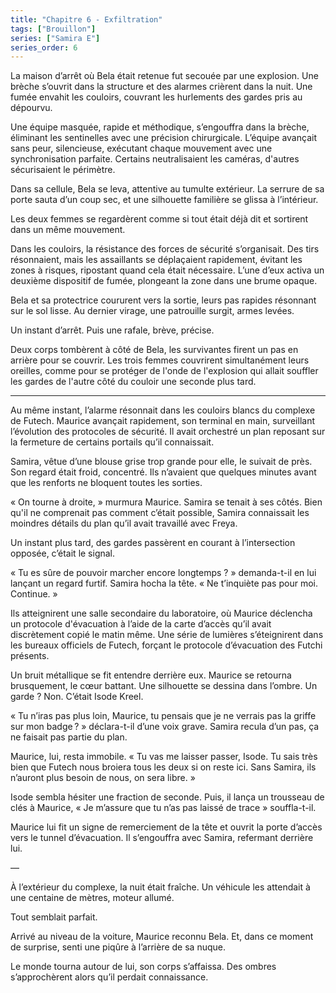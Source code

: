 ```yaml
---
title: "Chapitre 6 - Exfiltration"
tags: ["Brouillon"]
series: ["Samira E"]
series_order: 6
---
```


La maison d’arrêt où Bela était retenue fut secouée par une explosion. 
Une brèche s’ouvrit dans la structure et des alarmes crièrent dans la nuit. 
Une fumée envahit les couloirs, couvrant les hurlements des gardes pris au dépourvu.

Une équipe masquée, rapide et méthodique, s’engouffra dans la brèche, 
éliminant les sentinelles avec une précision chirurgicale. 
L’équipe avançait sans peur, silencieuse, exécutant chaque mouvement avec une synchronisation parfaite. 
Certains neutralisaient les caméras, d'autres sécurisaient le périmètre.

Dans sa cellule, Bela se leva, attentive au tumulte extérieur. 
La serrure de sa porte sauta d’un coup sec, et une silhouette familière se glissa à l’intérieur.

Les deux femmes se regardèrent comme si tout était déjà dit et sortirent dans un même mouvement.

Dans les couloirs, la résistance des forces de sécurité s’organisait. 
Des tirs résonnaient, mais les assaillants se déplaçaient rapidement, évitant les zones à risques, 
ripostant quand cela était nécessaire. L’une d’eux activa un deuxième dispositif de fumée, 
plongeant la zone dans une brume opaque.

Bela et sa protectrice coururent vers la sortie, leurs pas rapides résonnant sur le sol lisse.
Au dernier virage, une patrouille surgit, armes levées.

Un instant d’arrêt. Puis une rafale, brève, précise. 

Deux corps tombèrent à côté de Bela, les survivantes firent un pas en arrière pour se couvrir.
Les trois femmes couvrirent simultanément leurs oreilles, comme pour se protéger de l'onde de 
l'explosion qui allait souffler les gardes de l'autre côté du couloir une seconde plus tard.

---

Au même instant, l’alarme résonnait dans les couloirs blancs du complexe de Futech. 
Maurice avançait rapidement, son terminal en main, surveillant l’évolution des protocoles de sécurité. 
Il avait orchestré un plan reposant sur la fermeture de certains portails qu’il connaissait.

Samira, vêtue d’une blouse grise trop grande pour elle, le suivait de près. 
Son regard était froid, concentré. 
Ils n’avaient que quelques minutes avant que les renforts ne bloquent toutes les sorties.

« On tourne à droite, » murmura Maurice. Samira se tenait à ses côtés. 
Bien qu'il ne comprenait pas comment c’était possible, 
Samira connaissait les moindres détails du plan qu’il avait travaillé avec Freya.

Un instant plus tard, des gardes passèrent en courant à l’intersection opposée, 
c’était le signal.

« Tu es sûre de pouvoir marcher encore longtemps ? » demanda-t-il en lui lançant un regard furtif.
Samira hocha la tête. « Ne t’inquiète pas pour moi. Continue. »

Ils atteignirent une salle secondaire du laboratoire, où Maurice déclencha un protocole d'évacuation à l’aide de la carte d’accès qu’il avait discrètement copié le matin même.
Une série de lumières s’éteignirent dans les bureaux officiels de Futech, forçant le protocole d’évacuation des Futchi présents.

Un bruit métallique se fit entendre derrière eux. 
Maurice se retourna brusquement, le cœur battant. Une silhouette se dessina dans l’ombre. 
Un garde ? Non. C’était Isode Kreel.

« Tu n’iras pas plus loin, Maurice, tu pensais que je ne verrais pas la griffe sur mon badge ? » déclara-t-il d’une voix grave.
Samira recula d’un pas, ça ne faisait pas partie du plan.

Maurice, lui, resta immobile. « Tu vas me laisser passer, Isode. Tu sais très bien que Futech nous broiera tous les deux si on reste ici. 
Sans Samira, ils n’auront plus besoin de nous, on sera libre. »

Isode sembla hésiter une fraction de seconde. Puis, il lança un trousseau de clés à Maurice, « Je m’assure que tu n’as pas laissé de trace » souffla-t-il.

Maurice lui fit un signe de remerciement de la tête et ouvrit la porte d’accès vers le tunnel d’évacuation. 
Il s’engouffra avec Samira, refermant derrière lui.

—

À l’extérieur du complexe, la nuit était fraîche. 
Un véhicule les attendait à une centaine de mètres, moteur allumé. 

Tout semblait parfait.

Arrivé au niveau de la voiture, Maurice reconnu Bela. 
Et, dans ce moment de surprise, senti une piqûre à l’arrière de sa nuque.

Le monde tourna autour de lui, son corps s’affaissa.
Des ombres s’approchèrent alors qu’il perdait connaissance.